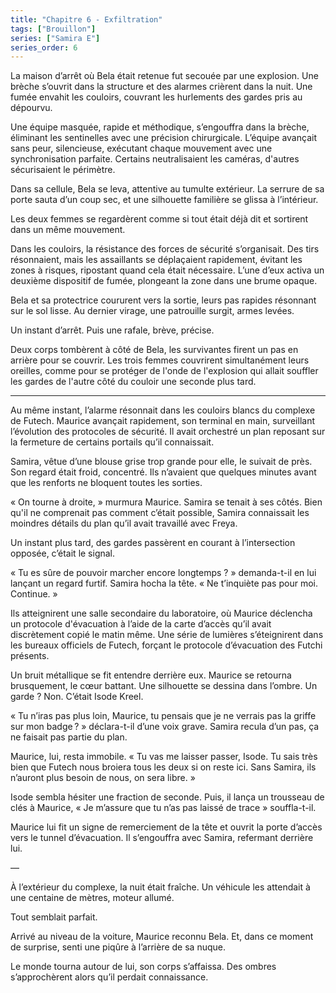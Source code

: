 ```yaml
---
title: "Chapitre 6 - Exfiltration"
tags: ["Brouillon"]
series: ["Samira E"]
series_order: 6
---
```


La maison d’arrêt où Bela était retenue fut secouée par une explosion. 
Une brèche s’ouvrit dans la structure et des alarmes crièrent dans la nuit. 
Une fumée envahit les couloirs, couvrant les hurlements des gardes pris au dépourvu.

Une équipe masquée, rapide et méthodique, s’engouffra dans la brèche, 
éliminant les sentinelles avec une précision chirurgicale. 
L’équipe avançait sans peur, silencieuse, exécutant chaque mouvement avec une synchronisation parfaite. 
Certains neutralisaient les caméras, d'autres sécurisaient le périmètre.

Dans sa cellule, Bela se leva, attentive au tumulte extérieur. 
La serrure de sa porte sauta d’un coup sec, et une silhouette familière se glissa à l’intérieur.

Les deux femmes se regardèrent comme si tout était déjà dit et sortirent dans un même mouvement.

Dans les couloirs, la résistance des forces de sécurité s’organisait. 
Des tirs résonnaient, mais les assaillants se déplaçaient rapidement, évitant les zones à risques, 
ripostant quand cela était nécessaire. L’une d’eux activa un deuxième dispositif de fumée, 
plongeant la zone dans une brume opaque.

Bela et sa protectrice coururent vers la sortie, leurs pas rapides résonnant sur le sol lisse.
Au dernier virage, une patrouille surgit, armes levées.

Un instant d’arrêt. Puis une rafale, brève, précise. 

Deux corps tombèrent à côté de Bela, les survivantes firent un pas en arrière pour se couvrir.
Les trois femmes couvrirent simultanément leurs oreilles, comme pour se protéger de l'onde de 
l'explosion qui allait souffler les gardes de l'autre côté du couloir une seconde plus tard.

---

Au même instant, l’alarme résonnait dans les couloirs blancs du complexe de Futech. 
Maurice avançait rapidement, son terminal en main, surveillant l’évolution des protocoles de sécurité. 
Il avait orchestré un plan reposant sur la fermeture de certains portails qu’il connaissait.

Samira, vêtue d’une blouse grise trop grande pour elle, le suivait de près. 
Son regard était froid, concentré. 
Ils n’avaient que quelques minutes avant que les renforts ne bloquent toutes les sorties.

« On tourne à droite, » murmura Maurice. Samira se tenait à ses côtés. 
Bien qu'il ne comprenait pas comment c’était possible, 
Samira connaissait les moindres détails du plan qu’il avait travaillé avec Freya.

Un instant plus tard, des gardes passèrent en courant à l’intersection opposée, 
c’était le signal.

« Tu es sûre de pouvoir marcher encore longtemps ? » demanda-t-il en lui lançant un regard furtif.
Samira hocha la tête. « Ne t’inquiète pas pour moi. Continue. »

Ils atteignirent une salle secondaire du laboratoire, où Maurice déclencha un protocole d'évacuation à l’aide de la carte d’accès qu’il avait discrètement copié le matin même.
Une série de lumières s’éteignirent dans les bureaux officiels de Futech, forçant le protocole d’évacuation des Futchi présents.

Un bruit métallique se fit entendre derrière eux. 
Maurice se retourna brusquement, le cœur battant. Une silhouette se dessina dans l’ombre. 
Un garde ? Non. C’était Isode Kreel.

« Tu n’iras pas plus loin, Maurice, tu pensais que je ne verrais pas la griffe sur mon badge ? » déclara-t-il d’une voix grave.
Samira recula d’un pas, ça ne faisait pas partie du plan.

Maurice, lui, resta immobile. « Tu vas me laisser passer, Isode. Tu sais très bien que Futech nous broiera tous les deux si on reste ici. 
Sans Samira, ils n’auront plus besoin de nous, on sera libre. »

Isode sembla hésiter une fraction de seconde. Puis, il lança un trousseau de clés à Maurice, « Je m’assure que tu n’as pas laissé de trace » souffla-t-il.

Maurice lui fit un signe de remerciement de la tête et ouvrit la porte d’accès vers le tunnel d’évacuation. 
Il s’engouffra avec Samira, refermant derrière lui.

—

À l’extérieur du complexe, la nuit était fraîche. 
Un véhicule les attendait à une centaine de mètres, moteur allumé. 

Tout semblait parfait.

Arrivé au niveau de la voiture, Maurice reconnu Bela. 
Et, dans ce moment de surprise, senti une piqûre à l’arrière de sa nuque.

Le monde tourna autour de lui, son corps s’affaissa.
Des ombres s’approchèrent alors qu’il perdait connaissance.